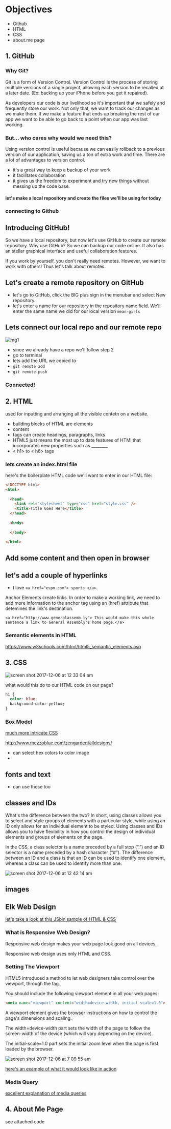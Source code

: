 # Objectives 
-  Github
-  HTML
-  CSS
-  about.me page

## 1. GitHub

### Why Git?
Git is a form of Version Control. 
Version Control is the process of storing multiple versions of a single project, allowing each version to be recalled at a later date. (Ex: backing up your iPhone before you get it repaired).

As developers our code is our livelihood so it's important
that we safely and frequently store our work.  Not only that, we want to track our
changes as we make them.  If we make a feature that ends up breaking the rest of
our app we want to be able to go back to a point when our app was last working.

### But... who cares why would we need this?
Using version control is useful because we can easily rollback to a previous version of our application, saving us a ton of extra work and time.
There are a lot of advantages to version control. 
-  it's a great way to keep a backup of your work
-  it facilitates collaboration
-  it gives us the freedom to experiment and try new things without messing up the code base.

#### let's make a local repository and create the files we'll be using for today

### connecting to Github

## Introducing GitHub!

So we have a local repository, but now let's use GitHub to create our remote repository. Why use
GitHub? So we can backup our code online. It also has an stellar graphical interface and useful collaboration features.

If you work by yourself, you don't really need remotes. However, we want to work with others! Thus let's talk about remotes.


## Let's create a remote repository on GitHub

-  let's go to GitHub, click the BIG plus sign in the menubar and select New repository. 
-  let's enter a name for our repository in the repository name field. We'll enter the same name we did for our local version `mean-girls` 


## Lets connect our local repo and our remote repo

![mg1](https://user-images.githubusercontent.com/6153182/33035113-09f033dc-cdf8-11e7-8f7a-24fda5b84a2c.png)

-  since we already have a repo we'll follow step 2
-  go to terminal 
-  lets add the URL we copied to 
-  `git remote add`
-  `git remote push`

### Connected!

 
## 2. HTML 
used for inputting and arranging all the visible contetn on a website. 

-  building blocks of HTML are elements
-  <tag-name>content</tag-name>
-  tags can create headings, paragraphs, links
-  HTML5 just means the most up to date features of HTMl that incorporates new properties such as ________
-  < h1> to < h6> tags

### lets create an index.html file

here's the boilerplate HTML code we'll want to enter in our HTML file:

```html
<!DOCTYPE html>
<html>
  
  <head>
    <link rel="stylesheet" type="css" href="style.css" />
    <title>Title Goes Here</title>
  </head>
  
  <body>
  
  </body>
  
</html>
```
## Add some content and then open in browser

## let's add a couple of hyperlinks
-  I love `<a href="espn.com"> sports </a>`.

Anchor Elements create links. In order to make a working link, we need to add more information to the anchor tag using an (href) attribute that detemines the link's destination.

```<a href="http://www.generalassemb.ly"> This would make this whole sentence a link to General Assembly's home page.</a>```

### Semantic elements in HTML
https://www.w3schools.com/html/html5_semantic_elements.asp

## 3. CSS 

![screen shot 2017-12-06 at 12 33 04 am](https://user-images.githubusercontent.com/6153182/33646360-12a6dcca-da1d-11e7-9301-c05fa9afbebe.png)

what would this do to our HTML code on our page?
```css
h1 {
  color: blue;
  background-color-yellow;
}
```

### Box Model 

[much more intricate CSS](http://www.mezzoblue.com/zengarden/alldesigns/)

http://www.mezzoblue.com/zengarden/alldesigns/

-  can select hex colors to color image
-  

## fonts and text
-  can use these too

## classes and IDs
What's the difference between the two? In short, using classes allows you to select and style groups of elements with a particular style, while using an ID only allows for an individual element to be styled. Using classes and IDs allows you to have flexibility in how you control the design of individual elements and groups of elements on the page.

In the CSS, a class selector is a name preceded by a full stop (“.”) and an ID selector is a name preceded by a hash character (“#”). The difference between an ID and a class is that an ID can be used to identify one element, whereas a class can be used to identify more than one.

![screen shot 2017-12-06 at 12 42 14 am](https://user-images.githubusercontent.com/6153182/33646592-599a2636-da1e-11e7-8f7b-71edb8f27436.png)

## images
<!img src="https://www.w3schools.com/images/w3schools_green.jpg" alt="W3Schools.com">


## Elk Web Design 
[let's take a look at this JSbin sample of HTML & CSS](http://jsbin.com/cojeke/embed?html,css,output)

### What is Responsive Web Design?
Responsive web design makes your web page look good on all devices.

Responsive web design uses only HTML and CSS.

### Setting The Viewport

HTML5 introduced a method to let web designers take control over the viewport, through the <meta> tag.

You should include the following <meta> viewport element in all your web pages:

```html
<meta name="viewport" content="width=device-width, initial-scale=1.0">
```
A <meta> viewport element gives the browser instructions on how to control the page's dimensions and scaling.

The width=device-width part sets the width of the page to follow the screen-width of the device (which will vary depending on the device).

The initial-scale=1.0 part sets the initial zoom level when the page is first loaded by the browser.

![screen shot 2017-12-06 at 7 09 55 am](https://user-images.githubusercontent.com/6153182/33661134-894efd80-da54-11e7-8be7-1890faf5c142.png)

[here's an example of what it would look like in action](https://www.w3schools.com/css/example_withviewport.htm)


### Media Query

[excellent explanation of media queries](https://www.w3schools.com/css/css_rwd_mediaqueries.asp)


## 4. About Me Page

see attached code







